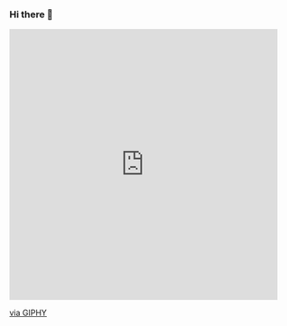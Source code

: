 ### Hi there 👋

<iframe src="https://giphy.com/embed/1kkxWqT5nvLXupUTwK" width="475" height="480" frameBorder="0" class="giphy-embed" allowFullScreen></iframe><p><a href="https://giphy.com/gifs/youtube-best-seriously-1kkxWqT5nvLXupUTwK">via GIPHY</a></p>
<!--
**Asureda/Asureda** is a ✨ _special_ ✨ repository because its `README.md` (this file) appears on your GitHub profile.

Here are some ideas to get you started:

- 🔭 I’m currently working on ...
- 🌱 I’m currently learning ...
- 👯 I’m looking to collaborate on ...
- 🤔 I’m looking for help with ...
- 💬 Ask me about ...
- 📫 How to reach me: ...
- 😄 Pronouns: ...
- ⚡ Fun fact: ...
-->
